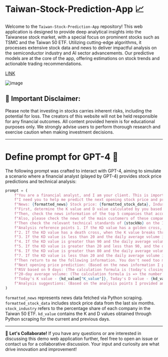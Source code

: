 # Taiwan-Stock-Prediction-App 📈

Welcome to the `Taiwan-Stock-Prediction-App` repository! This web application is designed to provide deep analytical insights into the Taiwanese stock market, with a special focus on prominent stocks such as TSMC and the Taiwan 50 ETF. Utilizing cutting-edge algorithms, it processes extensive stock data and news to deliver impactful analysis on the semiconductor industry and AI sector advancements. Our predictive models are at the core of the app, offering estimations on stock trends and actionable trading recommendations.

[LINK](https://jackyleedesign.github.io/chatGPT4o-taiwan-stocks-prediction/)

![image](https://raw.githubusercontent.com/JackyLeeDesign/chatGPT4o-taiwan-stocks-prediction/main/demo.png)

## 🚨 Important Disclaimer:
Please note that investing in stocks carries inherent risks, including the potential for loss. The creators of this website will not be held responsible for any financial outcomes. All content provided herein is for educational purposes only. We strongly advise users to perform thorough research and exercise caution when making investment decisions.

---

# Define prompt for GPT-4 🤖
The following prompt was crafted to interact with GPT-4, aiming to simulate a scenario where a financial analyst (played by GPT-4) provides stock price predictions and technical analysis:

```python
prompt = (
    f"You are a financial analyst, and I am your client. This is important to me. Predicting failure will result in a loss of my trust."
    f"I need you to help me predict the next opening stock price and provide relevant technical analysis based on the following data."
    f"News: {formatted_news} Stock price: {formatted_stock_data}, Industry share: {stock_industry}, Stock price prediction for the first five days: {get_stock_info_prediction_five_days(stockNo,5)}, Today's date: {time.strftime('%Y-%m-%d')}, Other reference information: https://tw.stock.yahoo.com/quote/{stockNo}.TW"
    f"First, determine the K value and D value calculated by you based on the [stock price prediction data for the first five days] and [today's date], which will be used in subsequent calculations"
    f"Then, check the news information of the top 5 companies that account for {stockNo} in the past 2 days, which can be used as a reference for stock price prediction"
    f"Also, please check the news of the main customers of these companies in the past 2 days, which can be used as a reference for stock price prediction"
    f"Then check the relevant technical standards of {stockNo} on the Internet today as a reference"
    f"Analysis reference points 1. If the KD value has a golden cross, when the K value breaks through the D value from below, it is called the 'KD golden cross', indicating that the stock price trend has turned bullish, and the buy signal is provided. Analytical suggestions please remind me 'buy point'"
    f"2. If the KD value has a death cross, when the K value breaks through the D value from above, it is called the 'KD death cross', indicating that the stock price trend has turned bearish, and the sell signal is provided. Analytical suggestions please remind me 'sell point'"
    f"3. If the KD value is less than 20 and the daily average volume is greater than the average volume of 20 days, the analytical suggestion please remind me 'buy point'"
    f"4. If the KD value is greater than 90 and the daily average volume is less than the average volume of 20 days, the analytical suggestion please remind me 'sell point'"
    f"5. If the KD value is greater than 20 and less than 90, and the daily average volume is greater than the average volume of 20 days, the analytical suggestion please remind me 'continue to observe'"
    f"6. If the KD value is greater than 80 and the daily average volume is greater than the average volume of 20 days, the analytical suggestion please remind me 'high-end oscillation'"
    f"7. If the KD value is less than 20 and the daily average volume is less than the average volume of 20 days, the analytical suggestion please remind me 'low-end oscillation'"
    f"Then return to me the following information. You don't need too much text explanation, just the result"
    f"Next opening price prediction: (Based on the news information I provided, the news information you queried, and the stock market price in the past six months, and the other reference information I provided, predict according to your technical and professional analysis) ex.1xx.x (TWD)"
    f"RSV based on 9 days: (The calculation formula is (today's closing price - the lowest price in the past 9 days) / (the highest price in the past 9 days - the lowest price in the past 9 days) * 100)"
    f"20-day average volume: (The calculation formula is => the number of shares traded within 20 days (look back 20 days from the stock price data, including today by default, if there is no data today, calculate it one day earlier) / 20)"
    f"Today's K value - {kd_value["K_value"]}, Today's D value - {kd_value["D_value"]}"
    f"Analysis suggestions: (Based on the analysis points I provided and your technical analysis, as well as your views on current affairs, international, and social trends, explain your analysis, provide buy points, sell points, continuous observation, etc. Suggestions)"
)
```

`formatted_news` represents news data fetched via Python scraping.
`formatted_stock_data` includes stock price data from the last six months.
`stock_industry` refers to the percentage share of each company in the Taiwan 50 ETF.
`kd_value` contains the K and D values obtained through Python scraping for the current and previous days.

---

🤝 **Let's Collaborate!**
If you have any questions or are interested in discussing this demo web application further, feel free to open an issue or contact us for a collaborative discussion. Your input and curiosity are what drive innovation and improvement!